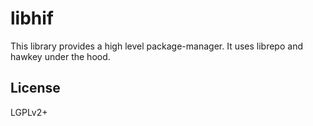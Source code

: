libhif
======

This library provides a high level package-manager. It uses librepo and hawkey
under the hood.

License
----

LGPLv2+
